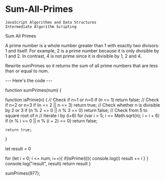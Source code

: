 # Sum-All-Primes

    JavaScript Algorithms and Data Structures
    Intermediate Algorithm Scripting

Sum All Primes

A prime number is a whole number greater than 1 with exactly two divisors: 1 and itself. For example, 2 is a prime number because it is only divisible by 1 and 2. In contrast, 4 is not prime since it is divisible by 1, 2 and 4.

Rewrite sumPrimes so it returns the sum of all prime numbers that are less than or equal to num.


--- Here's the code ---

function sumPrimes(num) {

  function isPrime(n)
{
    // Check if n=1 or n=0
    if (n <= 1)
        return false;
    // Check if n=2 or n=3
    if (n == 2 || n == 3)
        return true;
    // Check whether n is divisible by 2 or 3
    if (n % 2 == 0 || n % 3 == 0)
        return false;
    // Check from 5 to square root of n
    // Iterate i by (i+6)
    for (var i = 5; i <= Math.sqrt(n); i = i + 6)
        if (n % i == 0 || n % (i + 2) == 0)
            return false;
 
    return true;
}

let result = 0

for (let i = 0; i <= num; i++){
  if(isPrime(i)){
    console.log(i)
    result += i
  }
}
console.log("result", result)
return result
}

sumPrimes(977);
